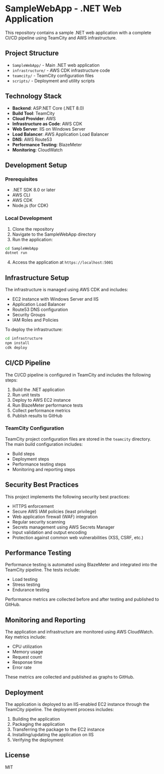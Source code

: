 # SampleWebApp - .NET Web Application

This repository contains a sample .NET web application with a complete CI/CD pipeline using TeamCity and AWS infrastructure.

## Project Structure

- `SampleWebApp/` - Main .NET web application
- `infrastructure/` - AWS CDK infrastructure code
- `teamcity/` - TeamCity configuration files
- `scripts/` - Deployment and utility scripts

## Technology Stack

- **Backend**: ASP.NET Core (.NET 8.0)
- **Build Tool**: TeamCity
- **Cloud Provider**: AWS
- **Infrastructure as Code**: AWS CDK
- **Web Server**: IIS on Windows Server
- **Load Balancer**: AWS Application Load Balancer
- **DNS**: AWS Route53
- **Performance Testing**: BlazeMeter
- **Monitoring**: CloudWatch

## Development Setup

### Prerequisites

- .NET SDK 8.0 or later
- AWS CLI
- AWS CDK
- Node.js (for CDK)

### Local Development

1. Clone the repository
2. Navigate to the SampleWebApp directory
3. Run the application:

```bash
cd SampleWebApp
dotnet run
```

4. Access the application at `https://localhost:5001`

## Infrastructure Setup

The infrastructure is managed using AWS CDK and includes:

- EC2 instance with Windows Server and IIS
- Application Load Balancer
- Route53 DNS configuration
- Security Groups
- IAM Roles and Policies

To deploy the infrastructure:

```bash
cd infrastructure
npm install
cdk deploy
```

## CI/CD Pipeline

The CI/CD pipeline is configured in TeamCity and includes the following steps:

1. Build the .NET application
2. Run unit tests
3. Deploy to AWS EC2 instance
4. Run BlazeMeter performance tests
5. Collect performance metrics
6. Publish results to GitHub

### TeamCity Configuration

TeamCity project configuration files are stored in the `teamcity` directory. The main build configuration includes:

- Build steps
- Deployment steps
- Performance testing steps
- Monitoring and reporting steps

## Security Best Practices

This project implements the following security best practices:

- HTTPS enforcement
- Secure AWS IAM policies (least privilege)
- Web application firewall (WAF) integration
- Regular security scanning
- Secrets management using AWS Secrets Manager
- Input validation and output encoding
- Protection against common web vulnerabilities (XSS, CSRF, etc.)

## Performance Testing

Performance testing is automated using BlazeMeter and integrated into the TeamCity pipeline. The tests include:

- Load testing
- Stress testing
- Endurance testing

Performance metrics are collected before and after testing and published to GitHub.

## Monitoring and Reporting

The application and infrastructure are monitored using AWS CloudWatch. Key metrics include:

- CPU utilization
- Memory usage
- Request count
- Response time
- Error rate

These metrics are collected and published as graphs to GitHub.

## Deployment

The application is deployed to an IIS-enabled EC2 instance through the TeamCity pipeline. The deployment process includes:

1. Building the application
2. Packaging the application
3. Transferring the package to the EC2 instance
4. Installing/updating the application on IIS
5. Verifying the deployment

## License

MIT
